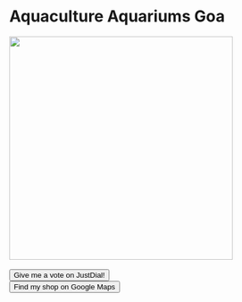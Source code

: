 # Aquaculture Aquariums Goa

<nav class="navbar navbar bg-dark">
            <a class="navbar-brand" href="#">

<img src="https://user-images.githubusercontent.com/44578315/47657022-4e5c4200-dbb6-11e8-9247-5a006156d357.jpg" width="400">

<br>
<br>
  

<a href="https://www.justdial.com/GOA/Aquaculture-Aquariums-Margao/0832P832STD51783_BZDET"> 
             <button type="button " class="btn btn-primary "> Give me a vote on JustDial!
            </button>
</a>
         

<br>

 
<a href="https://www.google.co.in/maps/place/Aquaculture+Aquariums/@15.2774353,73.9798898,15z/data=!4m5!3m4!1s0x0:0x2cf9970b80c68b84!8m2!3d15.2774353!4d73.9798898">
            <button type="button " class="btn btn-primary "> Find my shop on Google Maps
            </button>
</a>
   

